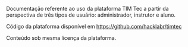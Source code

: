 Documentação referente ao uso da plataforma TIM Tec a partir da 
perspectiva de três tipos de usuário: administrador, instrutor e aluno.

Código da plataforma disponível em https://github.com/hacklabr/timtec

Conteúdo sob mesma licença da plataforma.

